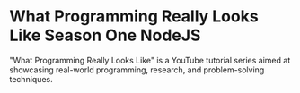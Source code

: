 # What Programming Really Looks Like Season One NodeJS
 "What Programming Really Looks Like" is a YouTube tutorial series aimed at showcasing real-world programming, research, and problem-solving techniques.
